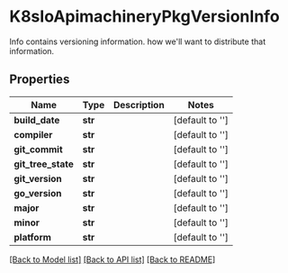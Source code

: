 # K8sIoApimachineryPkgVersionInfo

Info contains versioning information. how we'll want to distribute that information.
## Properties
Name | Type | Description | Notes
------------ | ------------- | ------------- | -------------
**build_date** | **str** |  | [default to '']
**compiler** | **str** |  | [default to '']
**git_commit** | **str** |  | [default to '']
**git_tree_state** | **str** |  | [default to '']
**git_version** | **str** |  | [default to '']
**go_version** | **str** |  | [default to '']
**major** | **str** |  | [default to '']
**minor** | **str** |  | [default to '']
**platform** | **str** |  | [default to '']

[[Back to Model list]](../README.md#documentation-for-models) [[Back to API list]](../README.md#documentation-for-api-endpoints) [[Back to README]](../README.md)



